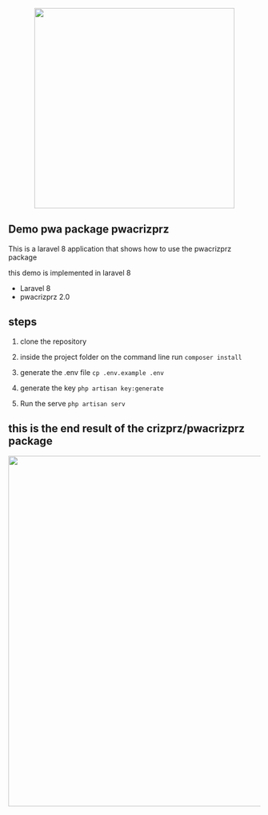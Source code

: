 <p align="center"><a href="https://laravel.com" target="_blank"><img src="https://raw.githubusercontent.com/laravel/art/master/logo-lockup/5%20SVG/2%20CMYK/1%20Full%20Color/laravel-logolockup-cmyk-red.svg" width="400"></a></p>

## Demo pwa package pwacrizprz

This is a laravel 8 application that shows how to use the pwacrizprz package

this demo is implemented in laravel 8

- Laravel 8
- pwacrizprz 2.0

## steps

1. clone the repository

2. inside the project folder on the command line run `composer install` 

3. generate the .env file `cp .env.example .env` 

4. generate the key `php artisan key:generate` 

5. Run the serve `php artisan serv`

## this is the end result of the crizprz/pwacrizprz package

<p align="center"><a href="#"><img src="https://lh3.googleusercontent.com/eAGy76dTqChUv923fLsdvjHo-fiW90ICMcDHZLP_pZs9y9Lrdb-R_WMjBy24k6oaLYGVfV_byO2RNx0LAmLSRYVm1lKgRZN3nf3mtfA-F2AdS_XzmNiBf1Ri0K6l9ROBP5MWGHL5owkiARYNi5kjZh84ZtE0A_3201lF4pwKv1srdWazp6U6gZFAvnsE4uQ7qEJh7rXJhlLoWfmlRVTDYh23X0lnBC90r8KxZ3efS8fg4ehg4FBquLnfKbZQ1OOqqDsIE5akP_E9vIK32OwlutBrP7YTUlgD5CGO9pv2mem5Rzr37Q-zoSV9xeEAf3dtRtCjIjT2zIeW7sqTb4jZueXQGmUw84it7BOSlpSNmRYEXtO1QvI2xLhPxichZWFq_Yc_aRFXLPtRUmp3s3ZPE1Uhg3QSgkUaHaRbsXexsNpwldOi4uwe9XnpnPlON5Ecbe6Z22KqaF9QYQuPo7IZxDXNnLiOR5nsIJteUN3aQHqgfaVBzoTJQLBCXcH3EbVWV38W4ykMVboH0QLKW8MMf3CHH09WBQ16HoGHh7ugHtWF8skxJK1kT5TJEGTJEV-FI_b7LPh6ANWdSFcLgkG30KIOqiYloAaPiKZAuevwEaL6G7Vg9msbshkDUw26jXB17nTNOMTn7HNgU8USGG8i-rMFmbna6eFe6D6jYj9a22sXFFb_V6hyRJ2c9LSq=w956-h504-no?authuser=1" width="700"></a></p>

